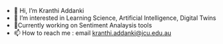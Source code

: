 - 👋 Hi, I’m Kranthi Addanki
- 👀 I’m interested in Learning Science, Artificial Intelligence, Digital Twins
- 🌱Currently working on Sentiment Analaysis tools
- 📫 How to reach me : email kranthi.addanki@jcu.edu.au

<!---
kranthiAdd/kranthiAdd is a ✨ special ✨ repository because its `README.md` (this file) appears on your GitHub profile.
You can click the Preview link to take a look at your changes.
--->
